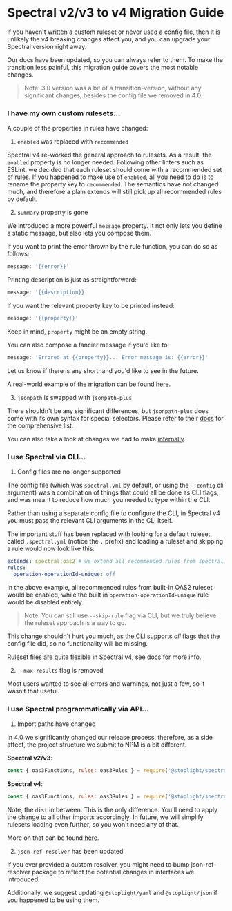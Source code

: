# Spectral v2/v3 to v4 Migration Guide

If you haven't written a custom ruleset or never used a config file, then it is unlikely the v4 breaking changes affect you, and you can upgrade your Spectral version right away.

Our docs have been updated, so you can always refer to them. To make the transition less painful,
this migration guide covers the most notable changes.

> Note: 3.0 version was a bit of a transition-version, without any significant changes, besides the config file we removed in 4.0.

### I have my own custom rulesets...

A couple of the properties in rules have changed:

1. `enabled` was replaced with `recommended`

Spectral v4 re-worked the general approach to rulesets. As a result, the `enabled` property is no longer needed. Following other linters such as ESLint, we decided that each ruleset should come with a recommended set of rules. If you happened to make use of `enabled`, all you need to do is to rename the property key to `recommended`. The semantics have not changed much, and therefore a plain extends will still pick up all recommended rules by default.

2. `summary` property is gone

We introduced a more powerful `message` property. It not only lets you define a static message, but also lets you compose them.

If you want to print the error thrown by the rule function, you can do so as follows:

```js
message: '{{error}}'
```

Printing description is just as straightforward:

```js
message: '{{description}}'
```

If you want the relevant property key to be printed instead:

```js
message: '{{property}}'
```

Keep in mind, `property` might be an empty string.

You can also compose a fancier message if you'd like to:

```js
message: 'Errored at {{property}}... Error message is: {{error}}'
```

Let us know if there is any shorthand you'd like to see in the future.

A real-world example of the migration can be found [here](https://github.com/stoplightio/spectral/issues/367).

3. `jsonpath` is swapped with `jsonpath-plus`

There shouldn't be any significant differences, but `jsonpath-plus` does come with its own syntax for special selectors.
Please refer to their [docs](https://github.com/s3u/JSONPath#features) for the comprehensive list. 

You can also take a look at changes we had to make [internally](https://github.com/stoplightio/spectral/pull/347/commits/c79691da636f76c5b0ab5c611779d6be16d32292).

### I use Spectral via CLI...

1. Config files are no longer supported

The config file (which was `spectral.yml` by default, or using the `--config` cli argument) was a combination of things that could all be done as CLI flags, and was meant to reduce how much you needed to type within the CLI.

Rather than using a separate config file to configure the CLI, in Spectral v4 you must pass the relevant CLI arguments in the CLI itself.

The important stuff has been replaced with looking for a default ruleset, called `.spectral.yml` (notice the `.` prefix) and loading a ruleset and skipping a rule would now look like this:

```yaml
extends: spectral:oas2 # we extend all recommended rules from spectral:oas2
rules:
  operation-operationId-unique: off
```

In the above example, all recommended rules from built-in OAS2 ruleset would be enabled, while the built in `operation-operationId-unique` rule would be disabled entirely.

> Note: You can still use `--skip-rule` flag via CLI, but we truly believe the ruleset approach is a way to go.

This change shouldn't hurt you much, as the CLI supports *all* flags that the config file did, so no functionality will be missing.

Ruleset files are quite flexible in Spectral v4, see [docs](../getting-started/rulesets.md) for more info. 

2. `--max-results` flag is removed

Most users wanted to see all errors and warnings, not just a few, so it wasn’t that useful.

### I use Spectral programmatically via API...

1. Import paths have changed

In 4.0 we significantly changed our release process, therefore, as a side affect, the project structure we submit to NPM is a bit different.

**Spectral v2/v3**:

```js
const { oas3Functions, rules: oas3Rules } = require('@stoplight/spectral/rulesets/oas3');
```

**Spectral v4**:

```js
const { oas3Functions, rules: oas3Rules } = require('@stoplight/spectral/dist/rulesets/oas3');
```

Note, the `dist` in between. This is the only difference. You'll need to apply the change to all other imports accordingly.
In future, we will simplify rulesets loading even further, so you won't need any of that.

More on that can be found [here](https://github.com/stoplightio/spectral/issues/366).

2. `json-ref-resolver` has been updated

If you ever provided a custom resolver, you might need to bump json-ref-resolver package to reflect the potential changes in interfaces we introduced.

Additionally, we suggest updating `@stoplight/yaml` and `@stoplight/json` if you happened to be using them.
